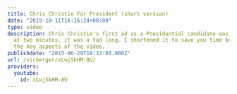 ```yaml
---
title: Chris Christie For President (short version)
date: "2019-10-11T16:16:24+08:00"
type: video
description: Chris Christie's first ad as a Presidential candidate was great, but
  at two minutes, it was a tad long. I shortened it to save you time by leaving only
  the key aspects of the video.
publishdate: "2015-06-29T18:33:03.000Z"
url: /vicberger/xLwjSkHM-8U/
providers:
  youtube:
    id: xLwjSkHM-8U
---
```

